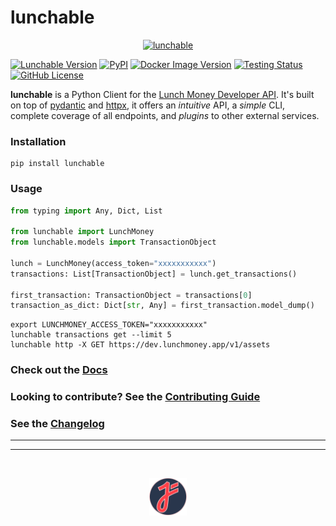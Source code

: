 # lunchable

<div align="center">
<a href="https://github.com/juftin/lunchable">
  <img src=https://i.imgur.com/FyKDsG3.png
    width="400" alt="lunchable">
</a>
</div>

[![Lunchable Version](https://img.shields.io/pypi/v/lunchable?color=blue&label=lunchable)](https://github.com/juftin/lunchable)
[![PyPI](https://img.shields.io/pypi/pyversions/lunchable)](https://pypi.python.org/pypi/lunchable/)
[![Docker Image Version](https://img.shields.io/docker/v/juftin/lunchable?color=blue&label=docker&logo=docker)](https://hub.docker.com/r/juftin/lunchable)
[![Testing Status](https://github.com/juftin/lunchable/actions/workflows/tests.yaml/badge.svg?branch=main)](https://github.com/juftin/lunchable/actions/workflows/tests.yaml?query=branch%3Amain)
[![GitHub License](https://img.shields.io/github/license/juftin/lunchable?color=blue&label=License)](https://github.com/juftin/lunchable/blob/main/LICENSE)

**lunchable** is a Python Client for the [Lunch Money Developer API](https://lunchmoney.dev). It's
built on top of [pydantic](https://github.com/pydantic/pydantic) and [httpx](https://github.com/encode/httpx/),
it offers an _intuitive_ API, a _simple_ CLI, complete coverage of all endpoints,
and _plugins_ to other external services.

### Installation

```shell
pip install lunchable
```

### Usage

```python
from typing import Any, Dict, List

from lunchable import LunchMoney
from lunchable.models import TransactionObject

lunch = LunchMoney(access_token="xxxxxxxxxxx")
transactions: List[TransactionObject] = lunch.get_transactions()

first_transaction: TransactionObject = transactions[0]
transaction_as_dict: Dict[str, Any] = first_transaction.model_dump()
```

```shell
export LUNCHMONEY_ACCESS_TOKEN="xxxxxxxxxxx"
lunchable transactions get --limit 5
lunchable http -X GET https://dev.lunchmoney.app/v1/assets
```

### Check out the [**Docs**](https://juftin.com/lunchable/)

### Looking to contribute? See the [Contributing Guide](docs/source/contributing.md)

### See the [Changelog](https://github.com/juftin/lunchable/releases)

---

---

<br/>

[<p align="center" ><img src="https://raw.githubusercontent.com/juftin/juftin/main/static/juftin.png" width="60" height="60"  alt="juftin logo"> </p>](https://github.com/juftin)
